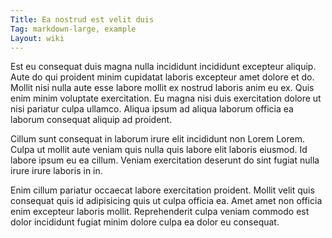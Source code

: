 ```yaml
---
Title: Ea nostrud est velit duis
Tag: markdown-large, example
Layout: wiki
---
```

Est eu consequat duis magna nulla incididunt incididunt excepteur aliquip. Aute do qui proident minim cupidatat laboris excepteur amet dolore et do. Mollit nisi nulla aute esse labore mollit ex nostrud laboris anim eu ex. Quis enim minim voluptate exercitation. Eu magna nisi duis exercitation dolore ut nisi pariatur culpa ullamco. Aliqua ipsum ad aliqua laborum officia ea laborum consequat aliquip ad proident.

Cillum sunt consequat in laborum irure elit incididunt non Lorem Lorem. Culpa ut mollit aute veniam quis nulla quis labore elit laboris eiusmod. Id labore ipsum eu ea cillum. Veniam exercitation deserunt do sint fugiat nulla irure irure laboris in in.

Enim cillum pariatur occaecat labore exercitation proident. Mollit velit quis consequat quis id adipisicing quis ut culpa officia ea. Amet amet non officia enim excepteur laboris mollit. Reprehenderit culpa veniam commodo est dolor incididunt fugiat minim dolore culpa ea dolor eu consequat.